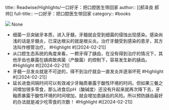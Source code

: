 title:: Readwise/Highlights/一口好牙：把口腔医生带回家
author:: [[郝泽良 郝帅]]
full-title:: 一口好牙：把口腔医生带回家
category:: #books


![](https://wfqqreader-1252317822.image.myqcloud.com/cover/969/31169969/s_31169969.jpg)
None
- 细菌一旦突破牙本质，进入牙髓，牙髓就会受到细菌的侵蚀出现感染。感染尚浅的话是牙髓炎，已深达根尖的就是根尖炎。治疗牙髓受到感染的患牙，其方法叫作根管治疗。 #Highlight #[[2024-02-21]]
- 从口腔生态系统的角度来看，一颗牙得了龋齿，在没有得到治疗的情况下，其他牙齿也暴露在龋病致病菌（产酸菌）的控制下，容易发生新的龋齿。 #Highlight #[[2024-02-21]]
- 牙髓一旦发炎就是不可逆的，得不到治疗就会一直发炎并逐渐坏死 #Highlight #[[2024-02-21]]
- 延长进食间隔时间可以有效减少牙釉质暴露于酸性环境的时间。但如果三餐之间增加很多零食，那么进食后pH（酸碱度）还没有升起来就再次降下去，牙釉质暴露于酸性环境的时间增加，就会增加患龋齿的风险。所以预防龋齿最好的办法就是减少吃零食的次数！ #Highlight #[[2024-02-21]]